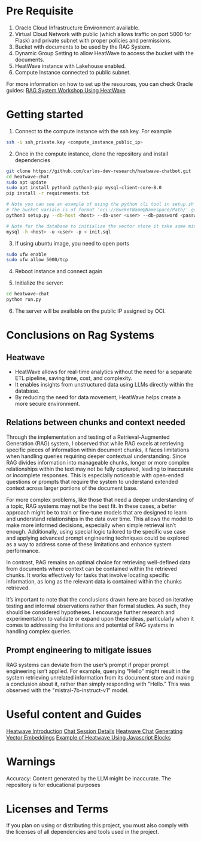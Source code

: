# Pre Requisite
1. Oracle Cloud Infrastructure Environment available.
2. Virtual Cloud Network with public (which allows traffic on port 5000 for Flask) and private subnet with proper policies and permissions.
3. Bucket with documents to be used by the RAG System.
4. Dynamic Group Setting to allow HeatWave to access the bucket with the documents.
5. HeatWave instance with Lakehouse enabled.
6. Compute Instance connected to public subnet.

For more information on how to set up the resources, you can check Oracle guides:
[RAG System Workshop Using HeatWave](https://apexapps.oracle.com/pls/apex/r/dbpm/livelabs/view-workshop?wid=4048)

# Getting started
1. Connect to the compute instance with the ssh key. For example
```bash
ssh -i ssh_private.key <compute_instance_public_ip>
```
2. Once in the compute instance, clone the repository and install dependencies
```bash
git clone https://github.com/carlos-dev-research/heatwave-chatbot.git
cd heatwave-chat
sudo apt update
sudo apt install python3 python3-pip mysql-client-core-8.0
pip install -r requirements.txt

# Note you can see an example of using the python cli tool in setup.sh
# The bucket variale is of format 'oci://BucketName@Namespace/Path/' go to bucket and format the proper string
python3 setup.py --db-host <host> --db-user <user> --db-password <password> --bucket <bucket>

# Note for the database to initialize the vector store it take some minutes
mysql -h <host> -u <user> -p < init.sql
```

3. If using ubuntu image, you need to open ports
```bash
sudo ufw enable
sudo ufw allow 5000/tcp
```

4. Reboot instance and connect again

5. Initialize the server:
```bash
cd heatwave-chat
python run.py
```

6. The server will be available on the public IP assigned by OCI.

# Conclusions on Rag Systems

## Heatwave
- HeatWave allows for real-time analytics without the need for a separate ETL pipeline, saving time, cost, and complexity.
- It enables insights from unstructured data using LLMs directly within the database.
- By reducing the need for data movement, HeatWave helps create a more secure environment.

## Relations between chunks and context needed

Through the implementation and testing of a Retrieval-Augmented Generation (RAG) system, I observed that while RAG excels at retrieving specific pieces of information within document chunks, it faces limitations when handling queries requiring deeper contextual understanding. Since RAG divides information into manageable chunks, longer or more complex relationships within the text may not be fully captured, leading to inaccurate or incomplete responses. This is especially noticeable with open-ended questions or prompts that require the system to understand extended context across larger portions of the document base.

For more complex problems, like those that need a deeper understanding of a topic, RAG systems may not be the best fit. In these cases, a better approach might be to train or fine-tune models that are designed to learn and understand relationships in the data over time. This allows the model to make more informed decisions, especially when simple retrieval isn’t enough. Additionally, using special logic tailored to the specific use case and applying advanced prompt engineering techniques could be explored as a way to address some of these limitations and enhance system performance.

In contrast, RAG remains an optimal choice for retrieving well-defined data from documents where context can be contained within the retrieved chunks. It works effectively for tasks that involve locating specific information, as long as the relevant data is contained within the chunks retrieved.

It’s important to note that the conclusions drawn here are based on iterative testing and informal observations rather than formal studies. As such, they should be considered hypotheses. I encourage further research and experimentation to validate or expand upon these ideas, particularly when it comes to addressing the limitations and potential of RAG systems in handling complex queries.

## Prompt engineering to mitigate issues

RAG systems can deviate from the user’s prompt if proper prompt engineering isn’t applied. For example, querying "Hello" might result in the system retrieving unrelated information from its document store and making a conclusion about it, rather than simply responding with "Hello." This was observed with the "mistral-7b-instruct-v1" model.

# Useful content and Guides
[Heatwave Introduction](https://dev.mysql.com/doc/heatwave/en/mys-hw-introduction.html)
[Chat Session Details](https://dev.mysql.com/doc/heatwave/en/mys-hw-genai-chat-details.html)
[Heatwave Chat](https://dev.mysql.com/doc/heatwave/en/mys-hwgenai-hw-chat.html)
[Generating Vector Embeddings](https://dev.mysql.com/doc/heatwave/en/mys-hw-genai-generate-embeddings.html)
[Example of Heatwave Using Javascript Blocks](https://blogs.oracle.com/mysql/post/building-ecommerce-app-with-heatwave-genai)

# Warnings
Accuracy: Content generated by the LLM might be inaccurate.
The repository is for educational purposes

# Licenses and Terms
If you plan on using or distributing this project, you must also comply with the licenses of all dependencies and tools used in the project.